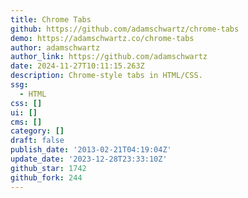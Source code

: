 ```yaml
---
title: Chrome Tabs
github: https://github.com/adamschwartz/chrome-tabs
demo: https://adamschwartz.co/chrome-tabs
author: adamschwartz
author_link: https://github.com/adamschwartz
date: 2024-11-27T10:11:15.263Z
description: Chrome-style tabs in HTML/CSS.
ssg:
  - HTML
css: []
ui: []
cms: []
category: []
draft: false
publish_date: '2013-02-21T04:19:04Z'
update_date: '2023-12-28T23:33:10Z'
github_star: 1742
github_fork: 244
---
```


